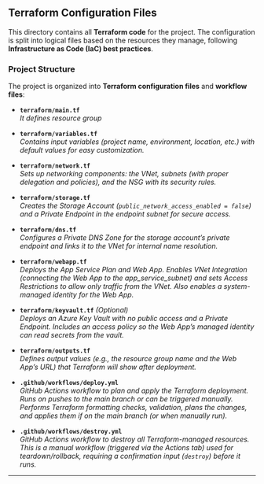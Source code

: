 ## Terraform Configuration Files

This directory contains all **Terraform code** for the project. The configuration is split into logical files based on the resources they manage, following **Infrastructure as Code (IaC) best practices**.

### **Project Structure**

The project is organized into **Terraform configuration files** and **workflow files**:

- **`terraform/main.tf`**  
    *It defines resource group*

- **`terraform/variables.tf`**  
    *Contains input variables (project name, environment, location, etc.) with default values for easy customization.*

- **`terraform/network.tf`**  
    *Sets up networking components: the VNet, subnets (with proper delegation and policies), and the NSG with its security rules.*

- **`terraform/storage.tf`**  
    *Creates the Storage Account (`public_network_access_enabled = false`) and a Private Endpoint in the endpoint subnet for secure access.*

- **`terraform/dns.tf`**  
    *Configures a Private DNS Zone for the storage account’s private endpoint and links it to the VNet for internal name resolution.*

- **`terraform/webapp.tf`**  
    *Deploys the App Service Plan and Web App. Enables VNet Integration (connecting the Web App to the app_service_subnet) and sets Access Restrictions to allow only traffic from the VNet. Also enables a system-managed identity for the Web App.*

- **`terraform/keyvault.tf`** *(Optional)*  
    *Deploys an Azure Key Vault with no public access and a Private Endpoint. Includes an access policy so the Web App’s managed identity can read secrets from the vault.*

- **`terraform/outputs.tf`**  
    *Defines output values (e.g., the resource group name and the Web App’s URL) that Terraform will show after deployment.*

- **`.github/workflows/deploy.yml`**  
    *GitHub Actions workflow to plan and apply the Terraform deployment. Runs on pushes to the main branch or can be triggered manually. Performs Terraform formatting checks, validation, plans the changes, and applies them if on the main branch (or when manually run).*

- **`.github/workflows/destroy.yml`**  
    *GitHub Actions workflow to destroy all Terraform-managed resources. This is a manual workflow (triggered via the Actions tab) used for teardown/rollback, requiring a confirmation input (`destroy`) before it runs.*

---
